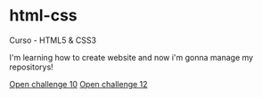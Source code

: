 # html-css
 Curso - HTML5 & CSS3

I'm learning how to create website and now i'm gonna manage my repositorys!

<a href="https://yat0y.github.io/html-css/exerc%C3%ADcios/cha010/">Open challenge 10</a>
<a href="https://yat0y.github.io/html-css/exerc%C3%ADcios/cha012">Open challenge 12</a>